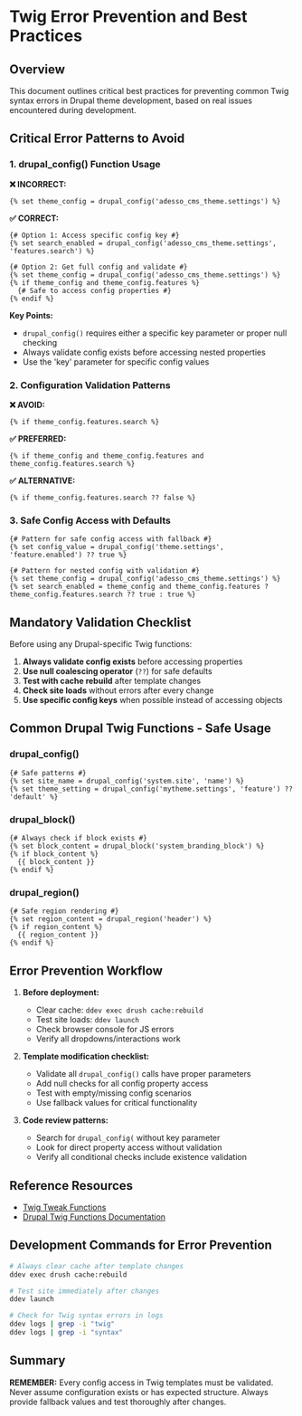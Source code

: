 # Twig Error Prevention and Best Practices

## Overview
This document outlines critical best practices for preventing common Twig syntax errors in Drupal theme development, based on real issues encountered during development.

## Critical Error Patterns to Avoid

### 1. drupal_config() Function Usage

**❌ INCORRECT:**
```twig
{% set theme_config = drupal_config('adesso_cms_theme.settings') %}
```

**✅ CORRECT:**
```twig
{# Option 1: Access specific config key #}
{% set search_enabled = drupal_config('adesso_cms_theme.settings', 'features.search') %}

{# Option 2: Get full config and validate #}
{% set theme_config = drupal_config('adesso_cms_theme.settings') %}
{% if theme_config and theme_config.features %}
  {# Safe to access config properties #}
{% endif %}
```

**Key Points:**
- `drupal_config()` requires either a specific key parameter or proper null checking
- Always validate config exists before accessing nested properties
- Use the 'key' parameter for specific config values

### 2. Configuration Validation Patterns

**❌ AVOID:**
```twig
{% if theme_config.features.search %}
```

**✅ PREFERRED:**
```twig
{% if theme_config and theme_config.features and theme_config.features.search %}
```

**✅ ALTERNATIVE:**
```twig
{% if theme_config.features.search ?? false %}
```

### 3. Safe Config Access with Defaults

```twig
{# Pattern for safe config access with fallback #}
{% set config_value = drupal_config('theme.settings', 'feature.enabled') ?? true %}

{# Pattern for nested config with validation #}
{% set theme_config = drupal_config('adesso_cms_theme.settings') %}
{% set search_enabled = theme_config and theme_config.features ? theme_config.features.search ?? true : true %}
```

## Mandatory Validation Checklist

Before using any Drupal-specific Twig functions:

1. **Always validate config exists** before accessing properties
2. **Use null coalescing operator** (`??`) for safe defaults
3. **Test with cache rebuild** after template changes
4. **Check site loads** without errors after every change
5. **Use specific config keys** when possible instead of accessing objects

## Common Drupal Twig Functions - Safe Usage

### drupal_config()
```twig
{# Safe patterns #}
{% set site_name = drupal_config('system.site', 'name') %}
{% set theme_setting = drupal_config('mytheme.settings', 'feature') ?? 'default' %}
```

### drupal_block()
```twig
{# Always check if block exists #}
{% set block_content = drupal_block('system_branding_block') %}
{% if block_content %}
  {{ block_content }}
{% endif %}
```

### drupal_region()
```twig
{# Safe region rendering #}
{% set region_content = drupal_region('header') %}
{% if region_content %}
  {{ region_content }}
{% endif %}
```

## Error Prevention Workflow

1. **Before deployment:**
   - Clear cache: `ddev exec drush cache:rebuild`
   - Test site loads: `ddev launch`
   - Check browser console for JS errors
   - Verify all dropdowns/interactions work

2. **Template modification checklist:**
   - Validate all `drupal_config()` calls have proper parameters
   - Add null checks for all config property access
   - Test with empty/missing config scenarios
   - Use fallback values for critical functionality

3. **Code review patterns:**
   - Search for `drupal_config(` without key parameter
   - Look for direct property access without validation
   - Verify all conditional checks include existence validation

## Reference Resources

- [Twig Tweak Functions](https://www.specbee.com/blogs/twig-tweak-in-drupal-10-functions-and-filters)
- [Drupal Twig Functions Documentation](https://www.drupal.org/docs/theming-drupal/twig-in-drupal)

## Development Commands for Error Prevention

```bash
# Always clear cache after template changes
ddev exec drush cache:rebuild

# Test site immediately after changes
ddev launch

# Check for Twig syntax errors in logs
ddev logs | grep -i "twig"
ddev logs | grep -i "syntax"
```

## Summary

**REMEMBER:** Every config access in Twig templates must be validated. Never assume configuration exists or has expected structure. Always provide fallback values and test thoroughly after changes.